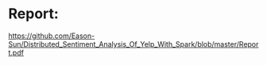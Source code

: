 # Report:

https://github.com/Eason-Sun/Distributed_Sentiment_Analysis_Of_Yelp_With_Spark/blob/master/Report.pdf
